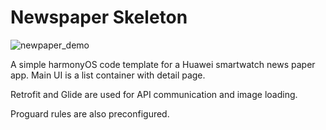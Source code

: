 # Newspaper Skeleton

![newpaper_demo](https://user-images.githubusercontent.com/52449229/130252839-8f6754bd-8875-4e18-a170-02a365c42466.gif)

A simple harmonyOS code template for a Huawei smartwatch news paper app. Main UI is a list container with detail page.

Retrofit and Glide are used for API communication and image loading.

Proguard rules are also preconfigured.
